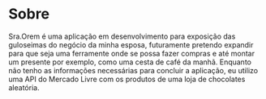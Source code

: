 # Sobre

Sra.Orem é uma aplicação em desenvolvimento para exposição das guloseimas do negócio da minha esposa, futuramente pretendo expandir para que seja uma ferramente onde se possa fazer compras e até montar um presente por exemplo, como uma cesta de café da manhã. Enquanto não tenho as informações necessárias para concluir a aplicação, eu utilizo uma API do Mercado Livre com os produtos de uma loja de chocolates aleatória.
